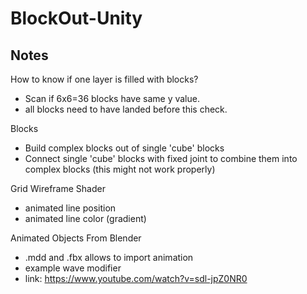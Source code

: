 # BlockOut-Unity
 


## Notes

How to know if one layer is filled with blocks?
* Scan if 6x6=36 blocks have same y value.
* all blocks need to have landed before this check.

Blocks
* Build complex blocks out of single 'cube' blocks
* Connect single 'cube' blocks with fixed joint to combine them into complex blocks (this might not work properly)

Grid Wireframe Shader
* animated line position
* animated line color (gradient)

Animated Objects From Blender
* .mdd and .fbx allows to import animation
* example wave modifier
* link: https://www.youtube.com/watch?v=sdl-jpZ0NR0

